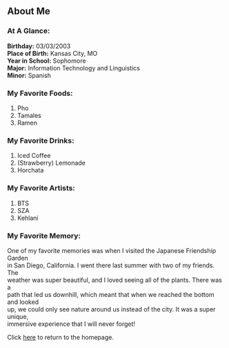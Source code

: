 ## About Me

### At A Glance:
**Birthday:** 03/03/2003  
**Place of Birth:** Kansas City, MO  
**Year in School:** Sophomore  
**Major:** Information Technology and Linguistics  
**Minor:** Spanish  

### My Favorite Foods:
1. Pho
2. Tamales
3. Ramen

### My Favorite Drinks:
1. Iced Coffee
2. (Strawberry) Lemonade
3. Horchata

### My Favorite Artists:
1. BTS
2. SZA
3. Kehlani

### My Favorite Memory:
One of my favorite memories was when I visited the Japanese Friendship Garden   
in San Diego, California. I went there last summer with two of my friends. The  
weather was super beautiful, and I loved seeing all of the plants. There was a  
path that led us downhill, which meant that when we reached the bottom and looked  
up, we could only see nature around us instead of the city. It was a super unique,  
immersive experience that I will never forget!

Click [here](README.md) to return to the homepage.
